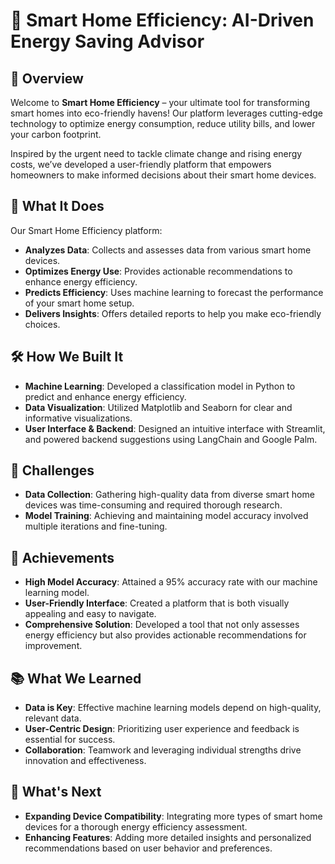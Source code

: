 # 🌿 Smart Home Efficiency: AI-Driven Energy Saving Advisor

## 🌟 Overview

Welcome to **Smart Home Efficiency** – your ultimate tool for transforming smart homes into eco-friendly havens! Our platform leverages cutting-edge technology to optimize energy consumption, reduce utility bills, and lower your carbon footprint. 

Inspired by the urgent need to tackle climate change and rising energy costs, we’ve developed a user-friendly platform that empowers homeowners to make informed decisions about their smart home devices.

## 🚀 What It Does

Our Smart Home Efficiency platform:
- **Analyzes Data**: Collects and assesses data from various smart home devices.
- **Optimizes Energy Use**: Provides actionable recommendations to enhance energy efficiency.
- **Predicts Efficiency**: Uses machine learning to forecast the performance of your smart home setup.
- **Delivers Insights**: Offers detailed reports to help you make eco-friendly choices.

## 🛠️ How We Built It

- **Machine Learning**: Developed a classification model in Python to predict and enhance energy efficiency.
- **Data Visualization**: Utilized Matplotlib and Seaborn for clear and informative visualizations.
- **User Interface & Backend**: Designed an intuitive interface with Streamlit, and powered backend suggestions using LangChain and Google Palm.

## 🚧 Challenges

- **Data Collection**: Gathering high-quality data from diverse smart home devices was time-consuming and required thorough research.
- **Model Training**: Achieving and maintaining model accuracy involved multiple iterations and fine-tuning.

## 🎉 Achievements

- **High Model Accuracy**: Attained a 95% accuracy rate with our machine learning model.
- **User-Friendly Interface**: Created a platform that is both visually appealing and easy to navigate.
- **Comprehensive Solution**: Developed a tool that not only assesses energy efficiency but also provides actionable recommendations for improvement.

## 📚 What We Learned

- **Data is Key**: Effective machine learning models depend on high-quality, relevant data.
- **User-Centric Design**: Prioritizing user experience and feedback is essential for success.
- **Collaboration**: Teamwork and leveraging individual strengths drive innovation and effectiveness.

## 🔮 What's Next

- **Expanding Device Compatibility**: Integrating more types of smart home devices for a thorough energy efficiency assessment.
- **Enhancing Features**: Adding more detailed insights and personalized recommendations based on user behavior and preferences.



